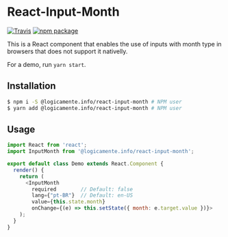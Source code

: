 # React-Input-Month

[![Travis][build-badge]][build]
[![npm package][npm-badge]][npm]

This is a React component that enables the use of inputs with month type in
browsers that does not support it nativelly.

For a demo, run `yarn start`.

## Installation

```bash
$ npm i -S @logicamente.info/react-input-month # NPM user
$ yarn add @logicamente.info/react-input-month # NPM user
```

## Usage

```js
import React from 'react';
import InputMonth from '@logicamente.info/react-input-month';

export default class Demo extends React.Component {
  render() {
    return (
      <InputMonth
        required        // Default: false
        lang={"pt-BR"}  // Default: en-US
        value={this.state.month}
        onChange={(e) => this.setState({ month: e.target.value })}>
    );
  }
}
```

[build-badge]: https://img.shields.io/travis/logicamenteinfo/react-input-month/master.png?style=flat-square
[build]: https://travis-ci.org/logicamenteinfo/react-input-month

[npm-badge]: https://img.shields.io/npm/v/@logicamente.info/react-input-month.png?style=flat-square
[npm]: https://www.npmjs.org/@logicamente.info/react-input-month